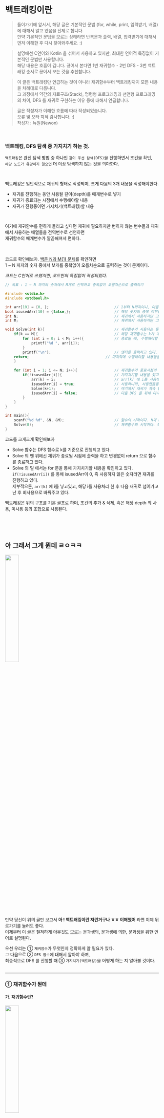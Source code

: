 # 백트래킹이란
> 들어가기에 앞서서, 해당 글은 기본적인 문법 (for, while, print, 입력받기, 배열)에 대해서 알고 있음을 전제로 합니다.  
> 만약 기본적인 문법을 모르는 상태라면 반복문과 출력, 배열, 입력받기에 대해서 먼저 이해한 후 다시 찾아와주세요. :)  
  
> 설명에선 C언어와 Kotlin 을 섞어서 사용하고 있지만, 최대한 언어적 특징없이 기본적인 문법만 사용합니다.  
> 해당 내용은 호흡이 깁니다. 끊어서 본다면 1번 재귀함수 - 2번 DFS - 3번 백트래킹 순서로 끊어서 보는 것을 추천합니다.  
  
> 이 글은 백트래킹만 언급하는 것이 아니라 재귀함수부터 백트래킹까지 모든 내용을 차례대로 다룹니다.  
> 그 과정에서 약간의 자료구조(Stack), 명령형 프로그래밍과 선언형 프로그래밍의 차이, DFS 를 재귀로 구현하는 이유 등에 대해서 언급합니다.  
  
> 글은 작성자가 이해한 흐름에 따라 작성되었습니다.  
> 오류 및 오타 지적 감사합니다. :)  
> 작성자 : 뉴원(Newon)
<br/>

### 백트래킹, DFS 탐색 중 가지치기 하는 것.

`백트래킹`은 완전 탐색 방법 중 하나인 `깊이 우선 탐색(DFS)`을 진행하면서 조건을 확인,  
`해당 노드가 유망하지 않으면` 더 이상 탐색하지 않는 것을 의마한다.  
  
  <br/>
  
백트래킹은 일반적으로 재귀의 형태로 작성되며, 크게 다음의 3개 내용을 작성해야한다.   
- 재귀를 진행하는 동안 사용될 깊이(depth)를 매개변수로 넣기
- 재귀가 종료되는 시점에서 수행해야할 내용
- 재귀가 진행중이면 가지치기(백트래킹)할 내용

<br/>
  
여기에 재귀함수를 편하게 돌리고 싶다면 재귀에 필요하지만 변하지 않는 변수들과 재귀에서 사용하는 배열들을 전역변수로 선언하면  
재귀함수의 매개변수가 깔끔해져서 편하다.  
  <br/>
  </br>
  
코드로 확인해보자. [백준 N과 M(1) 문제](https://www.acmicpc.net/problem/15649)를 확인하면  
1 ~ N 까지의 숫자 중에서 M개를 중복없이 오름차순으로 출력하는 것이 문제이다.  
  
_코드는 C언어로 쓰였지만, 코드만의 특징없이 작성되었다._

```C
// 목표 : 1 ~ N 까지의 숫자에서 M개르 선택하고 중복없이 오름차순으로 출력하기

#include <stdio.h>
#include <stdbool.h>

int arr[10] = {0, };                              // 1부터 N까지이니, 마음편하게 10개의 배열을 선언하였다.
bool isusedArr[10] = {false,};                    // 해당 숫자의 중복 여부를 위해 사용했는지 안했는지를 파악할 같은 크기의 배열을 하나 더 선언했다.
int N;                                            // 재귀에서 사용하지만 그 숫자가 변하지는 않는 변수를 전역변수로 선언하였다.
int M;                                            // 재귀에서 사용하지만 그 숫자가 변하지는 않는 변수를 전역변수로 선언하였다.

void Solve(int k){                                // 재귀함수가 사용되는 동안 사용될 depth 를 여기선 k로 표현하고 있다. 
    if(k == M){                                   // 해당 재귀함수는 k가 계속 증가하며, k == M 일때 멈추는 구조를 가지고 있다.
        for (int i = 0; i < M; i++){              // 종료될 때, 수행해야할 내용은 "출력"이므로, 출력을 하고 있다.
            printf("%d ", arr[i]);
        }
        printf("\n");                             // 엔터를 출력하고 있다.
	return;                                   // 마지막에 수행해야할 내용들을 다 수행했으면 return 으로 함수를 종료한다.
    }
    
    for (int i = 1; i <= N; i++){                 // 재귀함수가 종료시점이 아니라면 for 문을 통해 재귀를 진행한다.
        if(!isusedArr[i]){                        // 가지치기할 내용을 찾고있다. 이번 같은 경우는 중복을 없애기 위해 다음과 같이 적용하고 있다.
            arr[k] = i;                           // arr[k] 에 i를 사용하고 있다.
            isusedArr[i] = true;                  // 사용하니까, 사용했음을 표시하고 있다.
            Solve(k+1);                           // 여기에서 재귀가 계속 반복되고 있다. k는 자릿수로 계속 증가하다가, k == M일 때 종료돨 것이다.
            isusedArr[i] = false;                 // 다음 DFS 를 위해 다시 사용하지 않았으로 바꿔주고 있다.
        }
    }
}

int main(){
    scanf("%d %d", &N, &M);                       // 함수의 시작이다. N과 M을 입력받고 있다.
    Solve(0);                                     // 재귀함수의 시작이다. 0부터 시작하고 있다.
}
```


코드를 크게크게 확인해보자  
- Solve 함수는 DFS 함수로 k를 기준으로 진행되고 있다.  
- Solve 의 맨 위에선 재귀가 종료될 시점에 출력을 하고 변경없이 return 으로 함수를 종료하고 있다.  
- Solve 의 밑 에서는 for 문을 통해 가지치기할 내용을 확인하고 있다.  
  `if(!isusedArr[i])` 를 통해 isusedArr이 0, 즉 사용하지 않은 숫자라면 재귀를 진행하고 있다.  
  세부적으론, `arr[k]` 에 i를 넣고있고, 해당 i를 사용처리 한 후 다음 재귀로 넘어가고 난 후 비사용으로 바꿔주고 있다.  
  

백트래킹은 위의 구조를 기본 골조로 하며, 조건의 추가 & 삭제, 혹은 해당 depth 의 사용, 미사용 등의 조합으로 사용된다.  
  
  <br/>
  <br/>
  <br/>
  

## 아 그래서 그게 뭔데 ㄹㅇㅋㅋ
<img src="https://user-images.githubusercontent.com/80164141/138657237-2fb8bf1f-2cd5-4a6e-9d84-3bd303c251d5.jpg" width="30%"/>

만약 당신이 위의 글만 보고서 **아 ! 백트래킹이란 저런거구나 ㅎㅎ 이해했어** 라면 이제 뒤로가기를 눌러도 좋다.  
이제부터 이 글은 철저하게 아무것도 모르는 문과생의, 문과생에 의한, 문과생을 위한 언어로 설명된다.  
  
우선 우리는 ① `재귀함수`가 무엇인지 정확하게 알 필요가 있다.  
그 다음으로 ② `DFS 함수`에 대해서 알아야 하며,  
최종적으로 DFS 를 진행할 때 ③ `가지치기(백트래킹)`을 어떻게 하는 지 알아볼 것이다.  
  <br/>
  
----- 
  
### ① 재귀함수가 뭔데
#### 가. 재귀함수란?
<img src="https://media.giphy.com/media/3ov9jQX2Ow4bM5xxuM/giphy.gif" width="30%"/>
<img width="600" alt="스크린샷 2021-10-25 오후 5 47 22" src="https://user-images.githubusercontent.com/80164141/138665281-c20aae33-e2ed-46ed-bd0b-59d95e4f289d.png">

재귀함수란 코드 내에서 자기 자신을 호출하는 함수를 의미한다.  
내가 나를 부르고, 다시 내가 나를 부르고, 틱X 이나 유튜브숏X에서 자주 보던 그것들이 맞다.  
  
  <br/>
  
프로그래밍적으로 재귀함수는 다음처럼 쓰인다.  
```Kotlin

fun DFS(N: Int){
    print("$N ")
    return DFS(N + 1);
}

fun main(){
    DFS(0)
}
```
위의 코틀린 함수를 확인해보자.  
  
main 함수에서 `DFS라는 함수`를, 0을 넣어서 호출하고 있다. ***함수 이름에는 우선 신경쓰지 말자***   
`DFS 라는 함수`가 뭐하는 녀석인지 확인해보면, 우선 이녀석은 `N을 매개변수`로 받고 있다.  
이후 print("$N ") 을 통해서 N과 스페이스바를 출력하고, 종료할 때 자기 자신에 (N+1)을 넣은 것, `DFS(N + 1)` 을 호출하고 있다.  

그렇다면 이 재귀함수는 어떻게 작동할까?  
- DFS(0) 호출 - DFS(0)의 내용 수행 - DFS(0 + 1) 호출   
- DFS(1) 호출 - DFS(1)의 내용 수행 - DFS(1 + 1) 호출
- DFS(2) 호출 - DFS(2)의 내용 수행 - DFS(2 + 1) 호출
- 무한반복
...  

와 같이 반복하게 된다.  
언제 끝날까? 영원히 끝나지 않는다. 왜냐하면 위의 함수는 자기자신을 호출하곤 있지만, 종료 조건이 없기 때문이다.  
따라서 위의 컴퓨터의 메모리가 허락할 때 까지 
`0 1 2 3 4 5 ... 백만스물하나 ... 백만스물둘... `  
을 출력하고 있을 것이다.  
  
  <br/>
  

![재귀함수](https://user-images.githubusercontent.com/80164141/138710611-7689c33a-2358-419b-afb1-af23b3521219.gif)  
이 터미널 창을 DFS 함수라고 비유한다면, 다음과 같이 1을 받고 1 출력 종료 -> 2를 받고 2 출력 종료 ... 를 무한반복 중인 것이다.  
  
<br/>  
  
위의 재귀함수를 다음과 같이 바꿔보자.
```Kotlin

fun DFS(N: Int){
    if(N == 11)
      return;
    
    printf("$N ")
    return DFS(N + 1)
}

fun main(){
    DFS(0)
}
```  

위의 코드와 차이점은 N이 11일 때, 아무것도 하지 않고 그냥 종료가 된다는 것이다.  
그럼 이 함수는 다음과 같이 작동한다.
- DFS(0) 호출 - N이 11인지 확인 - 11이 아님 - DFS(0)의 내용 수행 - DFS(0 + 1) 호출
- DFS(1) 호출 - N이 11인지 확인 - 11이 아님 - DFS(1)의 내용 수행 - DFS(1 + 1) 호출
- DFS(2) 호출 - N이 11인지 확인 - 11이 아님 - DFS(2)의 내용 수행 - DFS(2 + 1) 호출
... 
- DFS(11) 호출 - N이 11인지 확인 - N이 11임 - 그냥 종료

if 문에서 N이 11일 때 종료하라는 내용을 통해서, 해당 재귀함수는 무한반복하지 않고 N이 11일 때 바로 종료하게 된다.  
따라서 위의 코드는 다음과 같이 출력하고 
`0 1 2 3 4 5 6 7 8 9 10`  
이후 함수가 종료된다.  
<br/>

if 문을 통해서 재귀함수가 종료될 조건을 단 것, 이것을 `Base Condition` 이라고 부른다.  
  
**재귀함수는 매개변수를 통해서 Base Condition 에 점차 다가가도록 설계하는 것이 원칙이다.**  
그래야 재귀함수를 안전하게 종료시킬 수 있기 때문이다.  
  
매개변수는 Base Condition 에 다가갈수만 있다면 증가해도, 감소해도 상관없지만 일반적으로 감소하도록 설계한다.  
    
  -----
<br/>  

![재귀함수](https://user-images.githubusercontent.com/80164141/138710611-7689c33a-2358-419b-afb1-af23b3521219.gif)  
  
이 짤방을 다시 한번 살펴보자, 모든 함수는 return을 기준으로 `종료`하게 되어있다. 그렇다면 기존에 불려진 함수들은 언제 `종료`가 될까?  

<br/>
<br/>

정답은 `호출된 순서의 역순으로 닫힌다` 이다. 짤방으로 표현하자면 이렇게 된다.  
  
![재귀함수_완전](https://user-images.githubusercontent.com/80164141/138711835-9b36994d-4091-41b8-a654-e2efa78fea95.gif)  

<br/>  
그래서 코드를 이렇게 짜면, 역순으로 정렬할 수도 있다.   
<br/>  
<br/>  

```Kotlin
fun DFS(N: Int){
    if(N == 11){
      return;
    }
    
    DFS(N + 1)
    print("$N ")
    return;
}

fun main(){
   DFS(0)
}
```
  
위의 코드는 DFS 를 호출한 다음에 N을 print 하고 있다.  
따라서 `N` 이 `11`까지 이른 다음에야 순차대로 종료되며 `N이 10일 때`, `N이 9일 때`, `8`..`7`..  
순서대로 출력되고 가장 마지막 == 가장 처음에 호출한 함수가 종료된다.  
`출력은 요렇게 나온다. -> 10 9 8 7 6 5 4 3 2 1 0`  
  
  
이 의미가 이해되었다면 재귀함수란? 에 가장 먼저 나왔던 2개의 짤 중 밑의 짤방이 전부 이해될 것이다.  
  
<br/>  
<br/>  
  
이러한 방식을 자료구조 중 `Stack` 이 적용된 사례라고 한다.  
![스택](https://prmoreira23.github.io/assets/stack-data-structure.gif)
  
설명에서 push 는 자료 삽입을, pop은 자료를 빼는 것을 의미하며  
스택 구조가 적용되면 데이터는 언제나 `마지막에 넣은 것`부터 빼내게 되고, `처음에 넣은 것` 이 가장 마지막에 나오게 된다.  

> 재귀, DFS, 백트래킹이 전부 Stack 이 적용되지만 본 글에서는 이 이상의 Stack 개념은 사용하지 않는다.  
> 궁금하거나 필요하다면 Stack 을 찾아보는 것을 추천한다.


<br/>

-----  
  
***어 음 그런데 말이죠 ..?***
  
<img src = "https://c.tenor.com/kZjYjiDPTQEAAAAd/한심좌-khaby00.gif" width="20%"/>  
  
사실 위의 출력문들은 굳이 재귀로 하지 않고, for 문으로도 쉽게 만들 수 있다.  
  
<br/>  
  
```Kotlin
for(i in 0..10){
   print("$i ")
}

// 역순이면 이렇게

for(i in 10 downTo 0){
   print("$i ")
}
```
  
게다가 하나의 함수를 호출하는 것은 단순한 중복문보다 많은 메모리를 요구하며 속도 역시 _`압도적인 힘ㅇ..`_ 느리다.  
이러한 이유에도 불구하고 재귀함수를 쓰는 이유를 알아보자.  
  
  -----

<br/>

#### 나. 메모리도 많이 잡아먹고 헷갈리는 재귀함수 왜 씀? (Feat. 선언형 프로그래밍)  
코드란 `컴퓨팅 효율적으로만 설계하는 것이 아니라`  
이후 `타인에 의한` 유지 보수를 고려하여 적어야 한다.  
  
`즉 누가 보더라도 코드는 쉽게 읽히며, 코드가 수행하는 내용이 직관적이여서 개발자의 작업시간을 줄이는 것`  
또한 좋은 코드의 조건 중 하나이다.  
  
이러한 관점에서 `재귀함수`는 `for 문`으로 작성했을 때 보다 월등히 가독성이 높아서, 개발자의 시간을 줄여줄 수 있을 때 사용한다.  
  
  <br/>
  <br/>
  <br/>
  
재귀함수가 직관적이라니, 이게 무슨소리일까?  
  
피보나치의 수열을 예시로 들어보자.  
수학에서, 피보나치 수(영어: Fibonacci numbers)는 첫째 및 둘째 항이 1이며 그 뒤의 모든 항은 바로 앞 두 항의 합인 수열이다.  
`1 1 2 3 5 8 13 21 34 55 ...`
  
이걸 For 문과 재귀함수로 구현하면 다음과 같다.  
  
```Kotlin
// for 문으로 작성한 피보나치
fun Fibonacci(N: Int): Int{
   var one = 1
   var two = 1
   var result = 0
   
   if(N <= 2){
      print("$one ")
      return;
   }
   
   for (i in 3..N){
      result = one + two
      one = two
      two = result
   }
   return result
}

// 재귀로 작성한 피보나치
fun Fibonacci(N: Int): Int{
    if(N == 0)
       return 0
    if(N == 1)
       return 1
       
    return Fibonacci(N - 1) + Fibonacci(N - 2)
}

fun main(){
    print(Fibonacci(10))
}
// 출력은 같은 10이다.
```
  
잠시 저 두 함수가 피보나치를 출력한다는 것을 모른채로 비교해보자.  
  
For 문으로 적힌 함수를 이해하려면 `one` 이 어떤 변수인지, `two` 가 어떤 변수인지, `result` 는 어떤 변수인지  
`N` 이 왜 2일땐 `one`만 출력하고 리턴하는지, `for문은 왜 3부터 시작하고 그때마다 result 는 one + two 를 받는지` 이해하고나야 비로서  
이 함수가 피보나치 함수임을 이해할 수 있다.  
  
  <br/>
  
그에 반면 재귀로 작성된 함수는 간단하다.  
계산이 어떻게 되는진 모르겠지만 `함수(N)` 은 `함수(N-1)` + `함수(N-2)` 이고,  
이걸 계속해서 반복하다보면 N 이 0일 땐 0을, N이 1일 땐 1을 리턴하여서 이를 반복한다고 적혀있다.  
  
더 간단하게는, 내부가 어떻게 돌아가는진 모르겠지만 우린 `함수(N) = 함수(N-1) + 함수(N-2)` 임을 알 수 있다.  
  
  <br/>
  
이것이 재귀함수를 사용했을 때 가독성이 늘어나는 대표적인 사례이다.  
피보나치 수열은 그나마 2개의 항이 만드는 상황만 이해하면 되었지만, 이보다 더 복잡한 사례가 나온다면 For 문으로 작성된 함수는 더더욱 힘들 것이다.  

  <br/>
  
  -----
  
바로 그런 사례가 있다.  
재귀함수를 구글링했다면 바로 접해봤을 문제, ***하노이의 탑*** 문제이다.  
  
  <br/>
  
**하노이의 탑** 문제는 [다음](https://ko.khanacademy.org/computing/computer-science/algorithms/towers-of-hanoi/a/towers-of-hanoi)과 같다. [게임](https://vidkidz.tistory.com/649)  
  
  ![하노이의 탑](https://upload.wikimedia.org/wikipedia/commons/0/07/Tower_of_Hanoi.jpeg)
  
<br/>  
  
간략히 요약하면, `3개의 대`가 있고 `크기가 오름차순인 원반들`이 있고, 이걸 `한번에 하나씩 옮겨서` 다른 대로 옮기되,  
`큰 원반은 작은 원반 위에 갈 수 없다` 는 조건 속에서 수행하라는 것이다.  
알고리즘 문제로 치환하자면 `원반이 움직일 때 마다 어디서 어디로 옮겼는지 출력하고, 최종적으로 몇번 움직였는지 출력하라` 정도로 바꿀 수 있겠다.  
  
  <br/>
  
For 문으로 도전.. .
도전은 언제나 아름답지만, 이번엔 추천하진 않는다.  
For 문으로 만들고 싶다면 우선 원반의 갯수만큼 For 문을 만들어야할 것이며, 한번 옮겨질 때 마다 이전의 For 문들은 어떻게 해야하는지,  
횟수는 어디에서 세야할 지도 막막한데, 원반의 갯수가 N으로 입력받아야 한다면 ..  
  
![난 죽음을 택하겠다](https://ac2.namu.la/b3/b3c5dd481cf53631a0e21df5aca56340605fab02b1b0f0177fc74b6c9d05a530.gif)
  
 <br/>  
  
여기서 우리는 재귀함수의 진정한 사용이유를 알 수 있다.  
`재귀함수의 가장 큰 장점`은 For 문과 같은 `명령형 프로그래밍`이 아니라, `선언형 프로그래밍`이라는 점에 있다.  
  
  <br/>
  
무슨 의미일까?  
잠시 하노이의 문제는 접어두고, N 팩토리얼을 한번 출력해보자.  
알다시피, 방법은 For 문과 재귀함수 2개가 있다.  
  
팩토리얼이란 N을 기준으로 n부터 1까지의 모든 수를 곱한 값이다. `(표기는 n!)`  
이때 명령형 프로그래밍의 관점에서 10!을 구하려면 다음과 같이 바라보게 된다.
  
```kotlin
var value = 1
for (i in 1..10){
    value *= i
}

----------------
value = 1 * 2
value = (1 * 2) * 3
value = (1 * 2 * 3) * 4
...
value = (1 * 2 * 3 * 4 * 5 * 6 * 7 * 8 * 9) * 10
```
- value 에 대하여 사용자는 모든 i 항들에 대하여 절차적으로 구하고 나서야 팩토리얼 n을 알게되는 것으로 `인식`한다.  
  
<br/>

이를 다시 선언형 프로그래밍 관점에서 바라본다면 다음과 같아진다.
  
```kotlin
fun Factorial(N: Int): Int{    
    if(N == 1) return 1
    return Factorial(N - 1) * N  
}

----------------
N == 10  Factorial(9) * 10
N == 9   Factorial(8) * 9
N == 8   Factorial(7) * 8
...
N == 2   Factorial(1) * 2
N == 1   1
```

- 재귀함수 Factorial 은 return 값이 재귀함수와 어떤 관계가 있는지 `선언`만 하였다.  
- 그 이후 절차에 관련한 것은 return 을 수행하는 컴퓨터에게 `맡겨버리고` 사용자는 `선언`에 해당하는 결과값을 갖는 것으로 `인식`한다.
  
같은 결과값이지만 `명령형 프로그래밍의 관점은 사용자가 모든 절차를 인지하고 있음을 전제`하는 반면  
`선언형 프로그래밍의 관점은 사용자가 결과와 그 나머지의 관계를 선언만` 한다는 점에서 차이가 나타난다.  
  
<br/>  
  

즉, 재귀함수의 장점 중 하나는 `계산에 대한 내용을 컴퓨터에게 맡겨버린다`에 있다.  
이를 하노이에 적용시켜보자.  
`문제를 한정시켜서, N개의 원판과 대 A, B, C 가 있을 때 원판들은 최초에 A에 있고, N개의 원판을 C로 옮기는 것을 목표로 한다.`  
  
<br/>  
  
하노이의 탑 문제의 답을 거꾸로 추적해보면 다음과 같은 특성을 지닌다.
- 가장 마지막의 원판을 제외하고, N - 1 개의 원판들을 B에 옮겨놓는다.
- 마지막 원판을 C에 갔다 놓는다.
- B에 옮겨놨던 원판들을 C에 통째로 옮긴다.  
  
이걸 역순으로 반복하면 우리가 [게임](https://vidkidz.tistory.com/649) 에서 진행했던 순서가 된다.  
  
```C
// C로 작성되었다.
// 대의 이름은 각각 A, B, C 이며 N개의 원판이 있는 상황이다. 

#include <stdio.h>

int N;
int count;

void Hanoi(int N, int A, int B, int C){
                                                                     // N 이 0 일때가 Base condition 이지만 이번 경우엔 수행해야할 내용이 없으므로, 적지 않았다.
	if(N > 0){                                                   // N 이 0이 아닌동안, 즉 Base Condition 에 도달하지 않는 동안 수행할 내용이다.
		Hanoi(N-1,A,C,B);                                    // A에 있는 N - 1개 원판들을 C를 이용해서 B로 옮긴다.
		printf("%d 에서 %d 로 가장 맨 위의 원판 이동\n", A,C);      // A에 있는 남아있는 원판, 가장 큰 원판을 C로 옮긴다.
		Hanoi(N-1,B,A,C);                                    // B에 있는 N - 1개 원판들을 A를 이용해서 C로 옮긴다.
	}
}

int main(){
	scanf("%d", &N);
	Hanoi(N,1,2,3);
}
```  
  
이 함수에서 개발자는 절차마다 그 값이 무엇인지에 대해서 작성한 코드는 단 1개도 없다.  
개발자는 그저 N - 1 일 때 어떻게 해야하는지 논리적으로 `선언`만 하였고, 컴퓨터가 대신 `계산`한 것이다.  
이것이 재귀함수를 이용하는 이유이다.  
위의 내용이 이해가 안간다면 다음의 영상을 참고하면 좋을 것 같다.[참고](https://www.youtube.com/watch?v=q6RicK1FCUs&t=1s)  
> 위의 내용은 참고에 연결된 유튜브 영상의 내용을 요약하여 옮긴 것이다.  
  
<br/>  

  -----
  
### ② DFS 함수
이제 본론이다. 백트래킹은 뭐길래 DFS와 함께 쓰이는 걸까?  
한줄 요약하자면 `DFS 를 하는 와중에 더 이상 탐색할 필요가 없는걸 쳐내는 행위를 백트래킹`이라고 한다.  

DFS(Depth - First - Search) 는 깊이 우선 탐색을 의미한다.  
어떠한 내용을 `완전 탐색(브루트 포스)`해야 할 때, 깊이 먼저 탐색하는 것을 의미한다.  
> 그래프나 트리와 연계되어 사용되지만, 우선은 제외하고 본 글은 DFS 그 자체에 대해서만 알아본다.  
  
  
  
## 참고
[\[자료구조\] 스택(Stack)이란?](https://burning-camp.tistory.com/66)  
[피보나치 수열](https://ko.wikipedia.org/wiki/피보나치_수)  
[6. Recursion and Dictionaries](https://www.youtube.com/watch?v=WPSeyjX1-4s&t=1502s)  
[Tower of Hanoi Problem - Made Easy](https://www.youtube.com/watch?v=q6RicK1FCUs&t=1s)  
